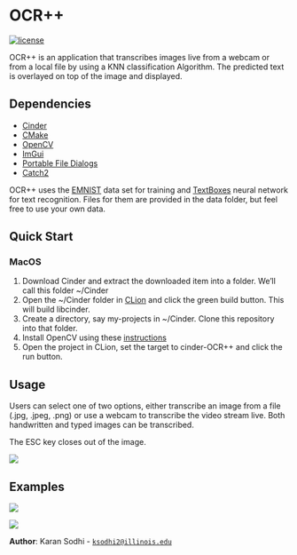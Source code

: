 # OCR++

[![license](https://img.shields.io/badge/license-MIT-green)](LICENSE)

OCR++ is an application that transcribes images live from a webcam or from a local file by using a KNN classification Algorithm. The predicted text is overlayed on top of the image and displayed.

## Dependencies
- [Cinder]
- [CMake]
- [OpenCV]
- [ImGui]
- [Portable File Dialogs]
- [Catch2]

OCR++ uses the [EMNIST] data set for training and [TextBoxes] neural network for text recognition.
Files for them are provided in the data folder, but feel free to use your own data. 

## Quick Start
### MacOS
1. Download Cinder and extract the downloaded item into a folder. We’ll call this folder ~/Cinder
2. Open the ~/Cinder folder in [CLion] and click the green build button. This will build libcinder.
3. Create a directory, say my-projects in ~/Cinder. Clone this repository into that folder.
4. Install OpenCV using these [instructions]
5. Open the project in CLion, set the target to cinder-OCR++ and click the run button.

## Usage
Users can select one of two options, either transcribe an image from a file (.jpg, .jpeg, .png)
or use a webcam to transcribe the video stream live. Both handwritten and typed images can be transcribed.

The ESC key closes out of the image.

![](https://i.imgur.com/xyTetIu.jpg)

## Examples
![](https://i.imgur.com/GH802uJ.png)

![](https://i.imgur.com/sKpKCSp.jpg)

**Author**: Karan Sodhi - [`ksodhi2@illinois.edu`](mailto:ksodhi2@illinois.edu)

[Cinder]: https://github.com/cinder/Cinder
[CMake]: https://cmake.org/
[OpenCV]: https://github.com/opencv/opencv
[ImGui]: https://github.com/simongeilfus/Cinder-ImGui
[Portable File Dialogs]: https://github.com/samhocevar/portable-file-dialogs
[Catch2]: https://github.com/catchorg/Catch2
[EMNIST]: https://www.kaggle.com/crawford/emnist
[TextBoxes]: https://github.com/MhLiao/TextBoxes
[CLion]: https://www.jetbrains.com/clion/
[instructions]: https://blog.zhajor.com/2016/10/install-opencv-and-make-a-test-project-with-clion/
